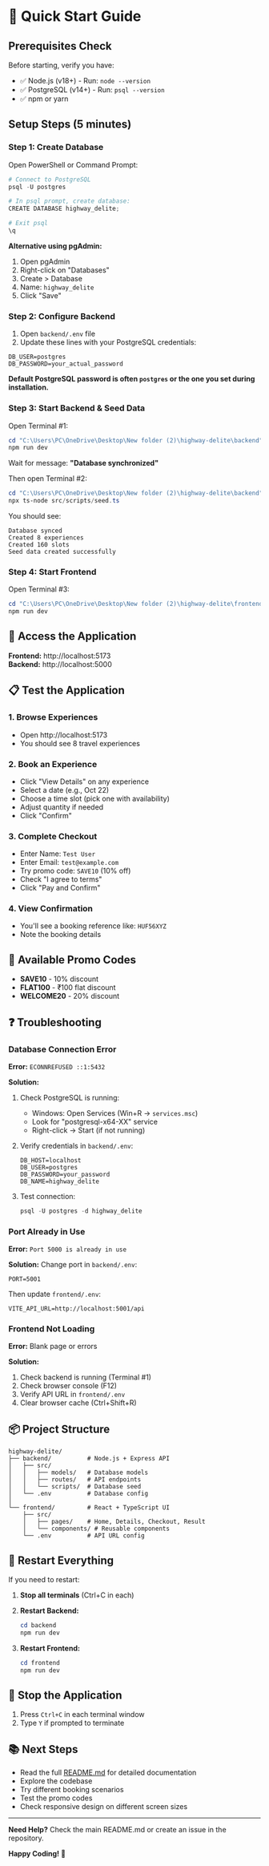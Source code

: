 # 🚀 Quick Start Guide

## Prerequisites Check

Before starting, verify you have:
- ✅ Node.js (v18+) - Run: `node --version`
- ✅ PostgreSQL (v14+) - Run: `psql --version`
- ✅ npm or yarn

## Setup Steps (5 minutes)

### Step 1: Create Database

Open PowerShell or Command Prompt:

```powershell
# Connect to PostgreSQL
psql -U postgres

# In psql prompt, create database:
CREATE DATABASE highway_delite;

# Exit psql
\q
```

**Alternative using pgAdmin:**
1. Open pgAdmin
2. Right-click on "Databases"
3. Create > Database
4. Name: `highway_delite`
5. Click "Save"

### Step 2: Configure Backend

1. Open `backend/.env` file
2. Update these lines with your PostgreSQL credentials:

```env
DB_USER=postgres
DB_PASSWORD=your_actual_password
```

**Default PostgreSQL password is often `postgres` or the one you set during installation.**

### Step 3: Start Backend & Seed Data

Open Terminal #1:

```powershell
cd "C:\Users\PC\OneDrive\Desktop\New folder (2)\highway-delite\backend"
npm run dev
```

Wait for message: **"Database synchronized"**

Then open Terminal #2:

```powershell
cd "C:\Users\PC\OneDrive\Desktop\New folder (2)\highway-delite\backend"
npx ts-node src/scripts/seed.ts
```

You should see:
```
Database synced
Created 8 experiences
Created 160 slots
Seed data created successfully
```

### Step 4: Start Frontend

Open Terminal #3:

```powershell
cd "C:\Users\PC\OneDrive\Desktop\New folder (2)\highway-delite\frontend"
npm run dev
```

## 🎉 Access the Application

**Frontend:** http://localhost:5173  
**Backend:** http://localhost:5000

## 📋 Test the Application

### 1. Browse Experiences
- Open http://localhost:5173
- You should see 8 travel experiences

### 2. Book an Experience
- Click "View Details" on any experience
- Select a date (e.g., Oct 22)
- Choose a time slot (pick one with availability)
- Adjust quantity if needed
- Click "Confirm"

### 3. Complete Checkout
- Enter Name: `Test User`
- Enter Email: `test@example.com`
- Try promo code: `SAVE10` (10% off)
- Check "I agree to terms"
- Click "Pay and Confirm"

### 4. View Confirmation
- You'll see a booking reference like: `HUF56XYZ`
- Note the booking details

## 🎁 Available Promo Codes

- **SAVE10** - 10% discount
- **FLAT100** - ₹100 flat discount
- **WELCOME20** - 20% discount

## ❓ Troubleshooting

### Database Connection Error

**Error:** `ECONNREFUSED ::1:5432`

**Solution:**
1. Check PostgreSQL is running:
   - Windows: Open Services (Win+R → `services.msc`)
   - Look for "postgresql-x64-XX" service
   - Right-click → Start (if not running)

2. Verify credentials in `backend/.env`:
   ```env
   DB_HOST=localhost
   DB_USER=postgres
   DB_PASSWORD=your_password
   DB_NAME=highway_delite
   ```

3. Test connection:
   ```powershell
   psql -U postgres -d highway_delite
   ```

### Port Already in Use

**Error:** `Port 5000 is already in use`

**Solution:**
Change port in `backend/.env`:
```env
PORT=5001
```

Then update `frontend/.env`:
```env
VITE_API_URL=http://localhost:5001/api
```

### Frontend Not Loading

**Error:** Blank page or errors

**Solution:**
1. Check backend is running (Terminal #1)
2. Check browser console (F12)
3. Verify API URL in `frontend/.env`
4. Clear browser cache (Ctrl+Shift+R)

## 📦 Project Structure

```
highway-delite/
├── backend/          # Node.js + Express API
│   ├── src/
│   │   ├── models/   # Database models
│   │   ├── routes/   # API endpoints
│   │   └── scripts/  # Database seed
│   └── .env          # Database config
│
└── frontend/         # React + TypeScript UI
    ├── src/
    │   ├── pages/    # Home, Details, Checkout, Result
    │   └── components/ # Reusable components
    └── .env          # API URL config
```

## 🔄 Restart Everything

If you need to restart:

1. **Stop all terminals** (Ctrl+C in each)

2. **Restart Backend:**
   ```powershell
   cd backend
   npm run dev
   ```

3. **Restart Frontend:**
   ```powershell
   cd frontend
   npm run dev
   ```

## 🛑 Stop the Application

1. Press `Ctrl+C` in each terminal window
2. Type `Y` if prompted to terminate

## 📚 Next Steps

- Read the full [README.md](README.md) for detailed documentation
- Explore the codebase
- Try different booking scenarios
- Test the promo codes
- Check responsive design on different screen sizes

---

**Need Help?** Check the main README.md or create an issue in the repository.

**Happy Coding! 🎉**
